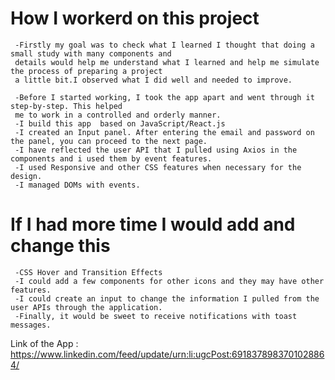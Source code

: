 # How I workerd on this project

     -Firstly my goal was to check what I learned I thought that doing a small study with many components and 
     details would help me understand what I learned and help me simulate the process of preparing a project 
     a little bit.I observed what I did well and needed to improve.
      
     -Before I started working, I took the app apart and went through it step-by-step. This helped 
     me to work in a controlled and orderly manner.
     -I build this app  based on JavaScript/React.js
     -I created an Input panel. After entering the email and password on the panel, you can proceed to the next page.
     -I have reflected the user API that I pulled using Axios in the components and i used them by event features.
     -I used Responsive and other CSS features when necessary for the design.
     -I managed DOMs with events.

# If I had more time I would add and change this 

     -CSS Hover and Transition Effects
     -I could add a few components for other icons and they may have other features.
     -I could create an input to change the information I pulled from the user APIs through the application. 
     -Finally, it would be sweet to receive notifications with toast messages.
     
     
 Link of the App : https://www.linkedin.com/feed/update/urn:li:ugcPost:6918378983701028864/



     

